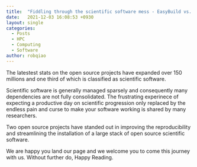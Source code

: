 ```yaml
---
title:  "Fiddling through the scientific software mess - EasyBuild vs. Spack"
date:   2021-12-03 16:08:53 +0930
layout: single
categories:
  - Posts
  - HPC
  - Computing
  - Software
author: robqiao
---
```


The latestest stats on the open source projects have expanded over 150 millions and one third of which is classified as scientific software. 

Scientific software is generally managed sparsely and consequently many dependencies are not fully consolidated. The frustrating experinece of expecting a productive day on scientific progression only replaced by the endless pain and curse to make your software working is shared by many researchers. 

Two open source projects have standed out in improving the reproducibility and streamlining the installation of a large stack of open source scientific software.   

We are happy you land our page and we welcome you to come this journey with us. Without further do, Happy Reading. 
